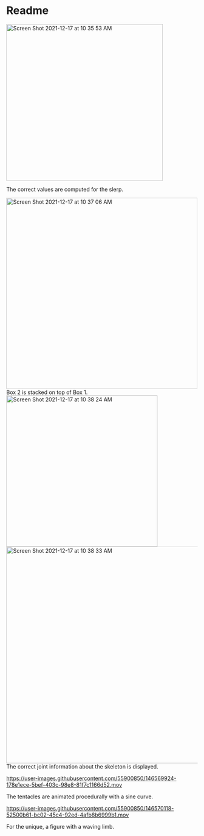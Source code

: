 # Readme

<img width="412" alt="Screen Shot 2021-12-17 at 10 35 53 AM" src="https://user-images.githubusercontent.com/55900850/146569402-72c923e1-2be5-4b4c-9d1b-147f8107fdd5.png">

The correct values are computed for the slerp.

<img width="503" alt="Screen Shot 2021-12-17 at 10 37 06 AM" src="https://user-images.githubusercontent.com/55900850/146569486-ac00f26c-325b-464b-a8e3-192fa7a283a8.png">
Box 2 is stacked on top of Box 1.

<img width="398" alt="Screen Shot 2021-12-17 at 10 38 24 AM" src="https://user-images.githubusercontent.com/55900850/146569682-aa2d64d5-e24c-41a8-877e-c6c50fb16a58.png">
<img width="570" alt="Screen Shot 2021-12-17 at 10 38 33 AM" src="https://user-images.githubusercontent.com/55900850/146569697-b90a61da-d2b1-4b64-b9d5-ad5f6fda44d7.png">
The correct joint information about the skeleton is displayed.



https://user-images.githubusercontent.com/55900850/146569924-178e1ece-5bef-403c-98e8-81f7c1166d52.mov

The tentacles are animated procedurally with a sine curve.



https://user-images.githubusercontent.com/55900850/146570118-52500b61-bc02-45c4-92ed-4afb8b6999b1.mov

For the unique, a figure with a waving limb.
